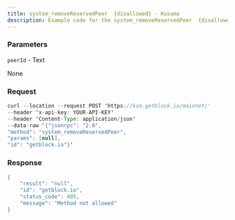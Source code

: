 ```yaml
---
title: system_removeReservedPeer  {disallowed} - Kusama
description: Example code for the system_removeReservedPeer  {disallowed} json-rpc method. Сomplete guide on how to use system_removeReservedPeer  {disallowed} json-rpc in GetBlock.io Web3 documentation.
---
```


### Parameters


`peerId` - Text

None

### Request

``` java
curl --location --request POST 'https://ksm.getblock.io/mainnet/' 
--header 'x-api-key: YOUR-API-KEY' 
--header 'Content-Type: application/json' 
--data-raw '{"jsonrpc": "2.0",
"method": "system_removeReservedPeer",
"params": [null],
"id": "getblock.io"}'
```

###  Response

``` java
{
    "result": "null",
    "id": "getblock.io",
    "status_code": 405,
    "message": "Method not allowed"
}
```

